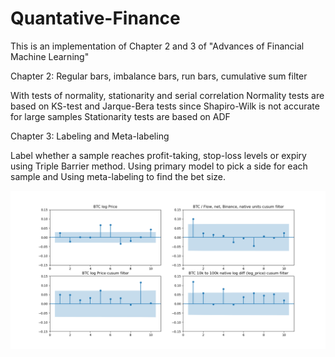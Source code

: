 # Quantative-Finance

This is an implementation of Chapter 2 and 3 of "Advances of Financial Machine Learning"

Chapter 2:
Regular bars, imbalance bars, run bars, cumulative sum filter

With tests of normality, stationarity and serial correlation
Normality tests are based on KS-test and Jarque-Bera tests since Shapiro-Wilk is not accurate for large samples
Stationarity tests are based on ADF

Chapter 3:
Labeling and Meta-labeling

Label whether a sample reaches profit-taking, stop-loss levels or expiry using Triple Barrier method.
Using primary model to pick a side for each sample and Using meta-labeling to find the bet size.

![Alt text for image](/plots/events/acf.png)